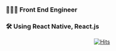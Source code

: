 ### 👨🏻‍💻 Front End Engineer 

### 🛠  Using React Native, React.js

  <div align=center>
	
  [![Hits](https://hits.seeyoufarm.com/api/count/incr/badge.svg?url=https%3A%2F%2Fgithub.com%2Fhyun940630)](https://hits.seeyoufarm.com)
	
  </div>
